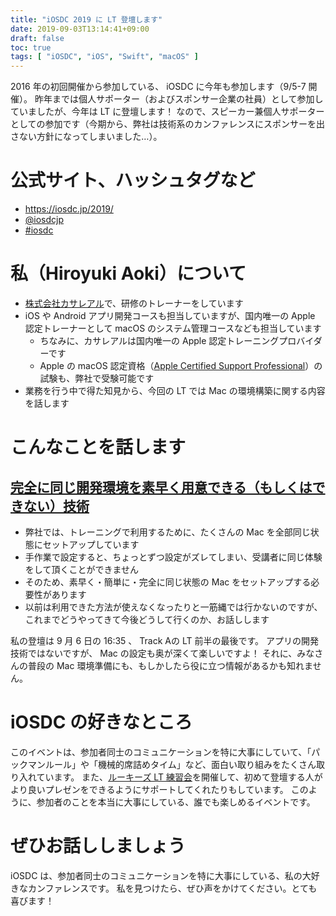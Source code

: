 ```yaml
---
title: "iOSDC 2019 に LT 登壇します"
date: 2019-09-03T13:14:41+09:00
draft: false
toc: true
tags: [ "iOSDC", "iOS", "Swift", "macOS" ]
---
```


2016 年の初回開催から参加している、 iOSDC に今年も参加します（9/5-7 開催）。
昨年までは個人サポーター（およびスポンサー企業の社員）として参加していましたが、今年は LT に登壇します！
なので、スピーカー兼個人サポーターとしての参加です（今期から、弊社は技術系のカンファレンスにスポンサーを出さない方針になってしまいました…）。

# 公式サイト、ハッシュタグなど
- https://iosdc.jp/2019/
- [@iosdcjp](https://twitter.com/iosdcjp)
- [#iosdc](https://twitter.com/hashtag/iosdc?src=hash)

# 私（Hiroyuki Aoki）について
- [株式会社カサレアル](https://www.casareal.co.jp/)で、研修のトレーナーをしています
- iOS や Android アプリ開発コースも担当していますが、国内唯一の Apple 認定トレーナーとして macOS のシステム管理コースなども担当しています
    - ちなみに、カサレアルは国内唯一の Apple 認定トレーニングプロバイダーです
    - Apple の macOS 認定資格（[Apple Certified Support Professional](https://training.apple.com/us/en/recognition)）の試験も、弊社で受験可能です
- 業務を行う中で得た知見から、今回の LT では Mac の環境構築に関する内容を話します

# こんなことを話します
## [完全に同じ開発環境を素早く用意できる（もしくはできない）技術](https://fortee.jp/iosdc-japan-2019/proposal/973963ea-c6b2-46aa-a15b-1b34af099c84)
- 弊社では、トレーニングで利用するために、たくさんの Mac を全部同じ状態にセットアップしています
- 手作業で設定すると、ちょっとずつ設定がズレてしまい、受講者に同じ体験をして頂くことができません
- そのため、素早く・簡単に・完全に同じ状態の Mac をセットアップする必要性があります
- 以前は利用できた方法が使えなくなったりと一筋縄では行かないのですが、これまでどうやってきて今後どうして行くのか、お話しします

私の登壇は 9 月 6 日の 16:35 、 Track Aの LT 前半の最後です。
アプリの開発技術ではないですが、 Mac の設定も奥が深くて楽しいですよ！
それに、みなさんの普段の Mac 環境準備にも、もしかしたら役に立つ情報があるかも知れません。

# iOSDC の好きなところ
このイベントは、参加者同士のコミュニケーションを特に大事にしていて、「パックマンルール」や「機械的席詰めタイム」など、面白い取り組みをたくさん取り入れています。
また、[ルーキーズ LT 練習会](https://blog.iosdc.jp/2019/08/28/rookies-lt-practice-session/)を開催して、初めて登壇する人がより良いプレゼンをできるようにサポートしてくれたりもしています。
このように、参加者のことを本当に大事にしている、誰でも楽しめるイベントです。

# ぜひお話ししましょう
iOSDC は、参加者同士のコミュニケーションを特に大事にしている、私の大好きなカンファレンスです。
私を見つけたら、ぜひ声をかけてください。とても喜びます！
